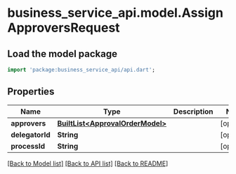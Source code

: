 # business_service_api.model.AssignApproversRequest

## Load the model package
```dart
import 'package:business_service_api/api.dart';
```

## Properties
Name | Type | Description | Notes
------------ | ------------- | ------------- | -------------
**approvers** | [**BuiltList&lt;ApprovalOrderModel&gt;**](ApprovalOrderModel.md) |  | [optional] 
**delegatorId** | **String** |  | [optional] 
**processId** | **String** |  | [optional] 

[[Back to Model list]](../README.md#documentation-for-models) [[Back to API list]](../README.md#documentation-for-api-endpoints) [[Back to README]](../README.md)


